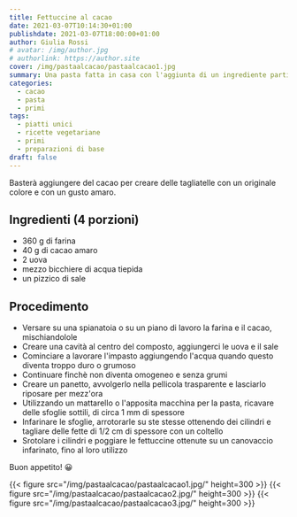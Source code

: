 ```yaml
---
title: Fettuccine al cacao
date: 2021-03-07T10:14:30+01:00
publishdate: 2021-03-07T18:00:00+01:00
author: Giulia Rossi
# avatar: /img/author.jpg
# authorlink: https://author.site
cover: /img/pastaalcacao/pastaalcacao1.jpg
summary: Una pasta fatta in casa con l'aggiunta di un ingrediente particolare
categories:
  - cacao
  - pasta
  - primi
tags:
  - piatti unici
  - ricette vegetariane
  - primi
  - preparazioni di base
draft: false
---
```


Basterà aggiungere del cacao per creare delle tagliatelle con un originale colore e con un gusto amaro.

## Ingredienti (4 porzioni)

* 360 g di farina
* 40 g di cacao amaro
* 2 uova
* mezzo bicchiere di acqua tiepida
* un pizzico di sale

## Procedimento

* Versare su una spianatoia o su un piano di lavoro la farina e il cacao, mischiandolole
* Creare una cavità al centro del composto, aggiungerci le uova e il sale
* Cominciare a lavorare l'impasto aggiungendo l'acqua quando questo diventa troppo duro o grumoso
* Continuare finchè non diventa omogeneo e senza grumi
* Creare un panetto, avvolgerlo nella pellicola trasparente e lasciarlo riposare per mezz'ora
* Utilizzando un mattarello o l'apposita macchina per la pasta, ricavare delle sfoglie sottili, di circa 1 mm di spessore
* Infarinare le sfoglie, arrotorarle su ste stesse ottenendo dei cilindri e tagliare delle fette di 1/2 cm di spessore con un coltello
* Srotolare i cilindri e poggiare le fettuccine ottenute su un canovaccio infarinato, fino al loro utilizzo

Buon appetito! 😀

{{< figure src="/img/pastaalcacao/pastaalcacao1.jpg/" height=300  >}}
{{< figure src="/img/pastaalcacao/pastaalcacao2.jpg/" height=300  >}}
{{< figure src="/img/pastaalcacao/pastaalcacao3.jpg/" height=300  >}}